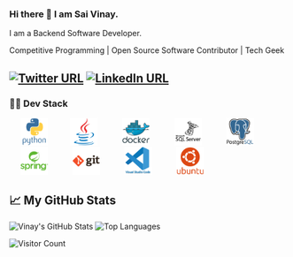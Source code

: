 ### Hi there 👋 I am Sai Vinay. 

I am a Backend Software Developer.

Competitive Programming | Open Source Software Contributor | Tech Geek


[![Twitter URL](https://img.shields.io/badge/Connect%20with%20me%20on%20-Twitter-blue)](https://twitter.com/pvinay1998)
[![LinkedIn URL](https://img.shields.io/badge/Connect%20with%20me%20on%20-LinkedIn-blue)](https://www.linkedin.com/in/saivinay8/)
---


### :technologist: Dev Stack


<img src="https://github.com/devicons/devicon/blob/master/icons/python/python-original-wordmark.svg" alt="Python" width="50" height="50" hspace="20"/><img src="https://github.com/devicons/devicon/blob/master/icons/java/java-original.svg" alt="Java" width="50" height="50" hspace="20"/>  <img src="https://github.com/devicons/devicon/blob/master/icons/docker/docker-original-wordmark.svg" alt="Docker" width="50" height="50" hspace="20"/>  <img src="https://github.com/devicons/devicon/blob/master/icons/microsoftsqlserver/microsoftsqlserver-plain-wordmark.svg" alt="MS SQL Server" width="50" height="50" hspace="20" style="background-color:white"/>  <img src="https://github.com/devicons/devicon/blob/master/icons/postgresql/postgresql-original-wordmark.svg" alt="Postgresql" width="50" height="50" hspace="20"/>  <img src="https://github.com/devicons/devicon/blob/master/icons/spring/spring-original-wordmark.svg" alt="Spring Boot" width="50" height="50" hspace="20"/>  <img src="https://github.com/devicons/devicon/blob/master/icons/git/git-original-wordmark.svg" alt="Git" width="50" height="50" hspace="20"/>  <img src="https://github.com/devicons/devicon/blob/master/icons/vscode/vscode-original-wordmark.svg" alt="VSCode" width="50" height="50" hspace="20"/>  <img src="https://github.com/devicons/devicon/blob/master/icons/ubuntu/ubuntu-plain-wordmark.svg" alt="Ubuntu" width="50" height="50" hspace="20"/>


## &#x1f4c8; My GitHub Stats

<img alt="Vinay's GitHub Stats" src="https://github-readme-stats.vercel.app/api?username=V1NAY8&show_icons=true&hide_border=true&theme=gotham&include_all_commits=true&count_private=true" width=530/> <img alt="Top Languages" src="https://github-readme-stats.vercel.app/api/top-langs/?username=V1NAY8&custom_title=Languages%20I%20have%20used&layout=compact&theme=radical" width=370/>


![Visitor Count](https://profile-counter.glitch.me/{V1NAY8}/count.svg)

